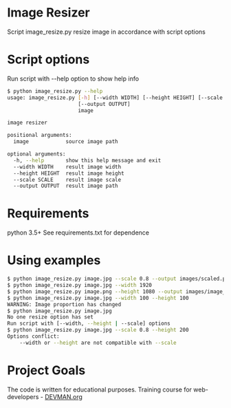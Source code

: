# Image Resizer

Script image_resize.py resize image in accordance with script options

# Script options

Run script with --help option to show help info

```bash
$ python image_resize.py --help
usage: image_resize.py [-h] [--width WIDTH] [--height HEIGHT] [--scale SCALE]
                       [--output OUTPUT]
                       image

image resizer

positional arguments:
  image            source image path

optional arguments:
  -h, --help       show this help message and exit
  --width WIDTH    result image width
  --height HEIGHT  result image height
  --scale SCALE    result image scale
  --output OUTPUT  result image path
```

# Requirements

python 3.5+
See requirements.txt for dependence

# Using examples

```bash
$ python image_resize.py image.jpg --scale 0.8 --output images/scaled.png
$ python image_resize.py image.jpg --width 1920
$ python image_resize.py image.png --height 1080 --output images/image_1080.png
$ python image_resize.py image.jpg --width 100 --height 100 
WARNING: Image proportion has changed
$ python image_resize.py image.jpg 
No one resize option has set
Run script with [--width, --height | --scale] options
$ python image_resize.py image.jpg --scale 0.8 --height 200
Options conflict:
	--width or --height are not compatible with --scale
```

# Project Goals

The code is written for educational purposes. Training course for web-developers - [DEVMAN.org](https://devman.org)
